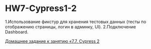 # HW7-Cypress1-2
1.Использование фикстур для хранения тестовых данных (тесты по отображению страницы, логин в админку, UI). 
2.Подключение Dashboard.

[Домашнее задание к занятию «7.7. Cypress 2](https://github.com/netology-code/jsaqa-homeworks/blob/main/7-07.md)
